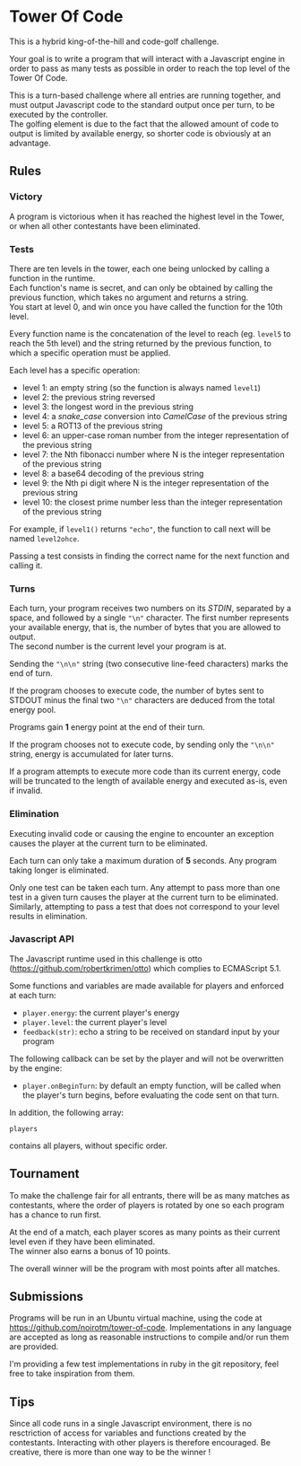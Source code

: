 # Tower Of Code

This is a hybrid king-of-the-hill and code-golf challenge.

Your goal is to write a program that will interact with a Javascript engine
in order to pass as many tests as possible in order to reach the top level of
the Tower Of Code.

This is a turn-based challenge where all entries are running together, and
must output Javascript code to the standard output once per turn, to be executed
by the controller.  
The golfing element is due to the fact that the allowed amount of code to output
is limited by available energy, so shorter code is obviously at an advantage.

## Rules

### Victory

A program is victorious when it has reached the highest level in the Tower,
or when all other contestants have been eliminated.

### Tests

There are ten levels in the tower, each one being unlocked by calling a function
in the runtime.  
Each function's name is secret, and can only be obtained by calling the previous
function, which takes no argument and returns a string.  
You start at level 0, and win once you have called the function for the 10th level.

Every function name is the concatenation of the level to reach (eg. `level5`
to reach the 5th level) and the string returned by the previous function, to
which a specific operation must be applied.

Each level has a specific operation:

- level 1: an empty string (so the function is always named `level1`)
- level 2: the previous string reversed
- level 3: the longest word in the previous string
- level 4: a *snake_case* conversion into *CamelCase* of the previous string
- level 5: a ROT13 of the previous string
- level 6: an upper-case roman number from the integer representation of the previous string
- level 7: the Nth fibonacci number where N is the integer representation of the previous string
- level 8: a base64 decoding of the previous string
- level 9: the Nth pi digit where N is the integer representation of the previous string
- level 10: the closest prime number less than the integer representation of the previous string

For example, if `level1()` returns `"echo"`, the function to call next will be
named `level2ohce`.

Passing a test consists in finding the correct name for the next function and
calling it.

### Turns

Each turn, your program receives two numbers on its *STDIN*, separated by a space,
and followed by a single `"\n"` character.
The first number represents your available energy, that is, the number of bytes
that you are allowed to output.  
The second number is the current level your program is at.

Sending the `"\n\n"` string (two consecutive line-feed characters)
marks the end of turn.

If the program chooses to execute code, the number of bytes sent to STDOUT minus
the final two `"\n"` characters are deduced from the total energy pool.

Programs gain **1** energy point at the end of their turn.

If the program chooses not to execute code, by sending only the `"\n\n"` string,
energy is accumulated for later turns.

If a program attempts to execute more code than its current energy, code will
be truncated to the length of available energy and executed as-is, even if
invalid.

### Elimination

Executing invalid code or causing the engine to encounter an exception causes
the player at the current turn to be eliminated.

Each turn can only take a maximum duration of **5** seconds. Any program taking
longer is eliminated.

Only one test can be taken each turn. Any attempt to pass more than one test in
a given turn causes the player at the current turn to be eliminated.  
Similarly, attempting to pass a test that does not correspond to your level
results in elimination.

### Javascript API

The Javascript runtime used in this challenge is otto (https://github.com/robertkrimen/otto)
which complies to ECMAScript 5.1.

Some functions and variables are made available for players and enforced at each
turn:

- `player.energy`: the current player's energy
- `player.level`: the current player's level
- `feedback(str)`: echo a string to be received on standard input by your program

The following callback can be set by the player and will not be overwritten
by the engine:

- `player.onBeginTurn`: by default an empty function, will be called when the
   player's turn begins, before evaluating the code sent on that turn.

In addition, the following array:

    players

contains all players, without specific order.

## Tournament

To make the challenge fair for all entrants, there will be as many matches as
contestants, where the order of players is rotated by one so each program
has a chance to run first.

At the end of a match, each player scores as many points as their current level
even if they have been eliminated.  
The winner also earns a bonus of 10 points.

The overall winner will be the program with most points after all matches.

## Submissions

Programs will be run in an Ubuntu virtual machine, using the code at
https://github.com/noirotm/tower-of-code. Implementations in any language are
accepted as long as reasonable instructions to compile and/or run them are provided.

I'm providing a few test implementations in ruby in the git repository, feel
free to take inspiration from them.

## Tips

Since all code runs in a single Javascript environment, there is no resctriction
of access for variables and functions created by the contestants.
Interacting with other players is therefore encouraged.
Be creative, there is more than one way to be the winner !
